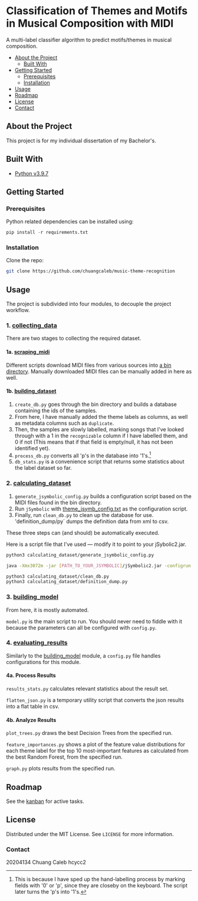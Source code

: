 # Classification of Themes and Motifs in Musical Composition with MIDI

A multi-label classifier algorithm to predict motifs/themes in musical composition.

- [About the Project](#about-the-project)
  - [Built With](#built-with)
- [Getting Started](#getting-started)
  - [Prerequisites](#prerequisites)
  - [Installation](#installation)
- [Usage](#usage)
- [Roadmap](#roadmap)
- [License](#license)
- [Contact](#contact)

## About the Project

This project is for my individual dissertation of my Bachelor's.

## Built With

- [Python v3.9.7](https://www.python.org/)

## Getting Started

### Prerequisites

Python related dependencies can be installed using:

```python
pip install -r requirements.txt
```

### Installation

Clone the repo:

```sh
git clone https://github.com/chuangcaleb/music-theme-recognition
```

## Usage

The project is subdivided into four modules, to decouple the project workflow.

### 1. [collecting_data](collecting_data/)

There are two stages to collecting the required dataset.

#### 1a. [scraping_midi](collecting_data/1_scraping_midi)

Different scripts download MIDI files from various sources into [a bin directory](data/bin/). Manually downloaded MIDI files can be manually added in here as well.

#### 1b. [building_dataset](collecting_data/2_building_dataset)

1. `create_db.py` goes through the bin directory and builds a database containing the ids of the samples.
2. From here, I have manually added the theme labels as columns, as well as metadata columns such as `duplicate`.
3. Then, the samples are slowly labelled, marking songs that I've looked through with a 1 in the `recognizable` column if I have labelled them, and 0 if not (This means that if that field is empty/null, it has not been identified yet).
4. `process_db.py` converts all 'p's in the database into '1's.[^1]
5. `db_stats.py` is a convenience script that returns some statistics about the label dataset so far.

[^1]: This is because I have sped up the hand-labelling process by marking fields with '0' or 'p', since they are closeby on the keyboard. The script later turns the 'p's into '1's.

### 2. [calculating_dataset](calculating_dataset/)

1. `generate_jsymbolic_config.py` builds a configuration script based on the MIDI files found in the bin directory.
2. Run `jSymbolic` with [theme_jsymb_config.txt](data/features/theme_jsymb_config.txt) as the configuration script.
3. Finally, run `clean_db.py` to clean up the database for use. 'definition_dump/py` dumps the definition data from xml to csv.

These three steps can (and should) be automatically executed.

Here is a script file that I've used — modify it to point to your jSybolic2.jar.

```sh
python3 calculating_dataset/generate_jsymbolic_config.py

java -Xmx3072m -jar [PATH_TO_YOUR_JSYMBOLIC]/jSymbolic2.jar -configrun data/features/theme_jsymb_config.txt

python3 calculating_dataset/clean_db.py
python3 calculating_dataset/definition_dump.py
```

### 3. [building_model](building_model/)

From here, it is mostly automated.

`model.py` is the main script to run. You should never need to fiddle with it because the parameters can all be configured with `config.py`.

### 4. [evaluating_results](evaluating_results/)

Similarly to the [building_model](building_model/) module, a `config.py` file handles configurations for this module.

#### 4a. Process Results

`results_stats.py` calculates relevant statistics about the result set.

`flatten_json.py` is a temporary utility script that converts the json results into a flat table in csv.

#### 4b. Analyze Results

`plot_trees.py` draws the best Decision Trees from the specified run.

`feature_importances.py` shows a plot of the feature value distributions for each theme label for the top 10 most-important features as calculated from the best Random Forest, from the specified run.

`graph.py` plots results from the specified run.

## Roadmap

See the [kanban](https://github.com/chuangcaleb/music-theme-recognition/projects/1?fullscreen=true) for active tasks.

## License

 Distributed under the MIT License. See `LICENSE` for more information.

### Contact

20204134 Chuang Caleb hcycc2
